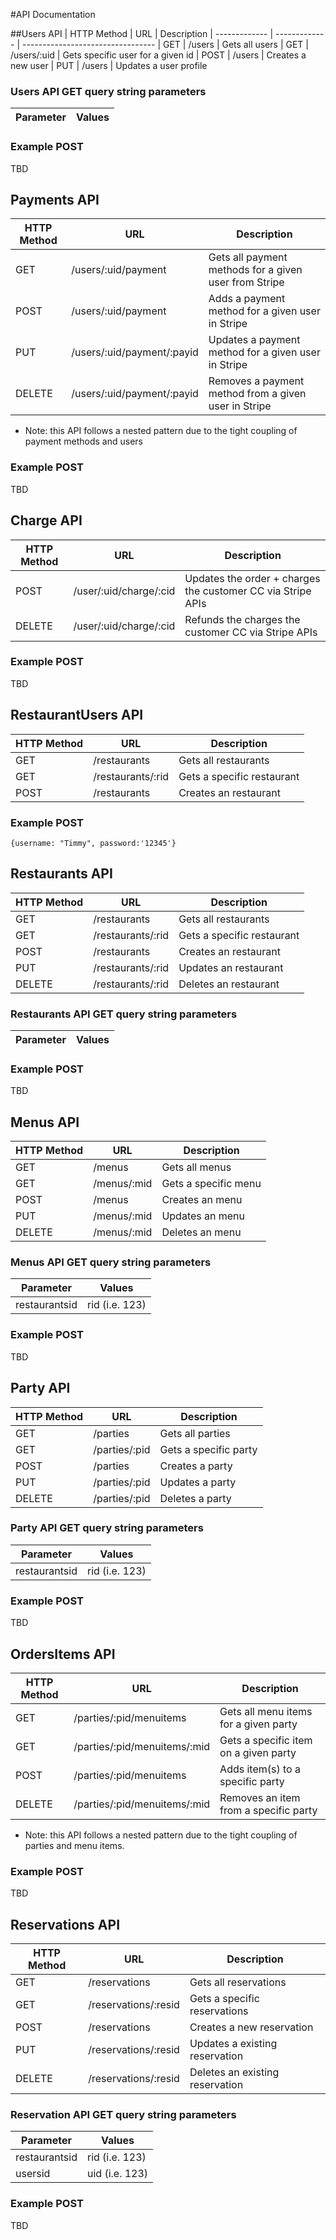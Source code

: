 #API Documentation

##Users API
| HTTP Method   | URL           | Description 
| ------------- | ------------- | ---------------------------------
| GET           | /users        | Gets all users
| GET           | /users/:uid   | Gets specific user for a given id
| POST          | /users        | Creates a new user
| PUT           | /users        | Updates a user profile

### Users API GET query string parameters
| Parameter     | Values           |
| ------------- | -------------    | 

### Example POST
TBD


## Payments API
| HTTP Method   | URL                   | Description
| ------------- | -------------------   | ---------------------------------
| GET           | /users/:uid/payment     | Gets all payment methods for a given user from Stripe
| POST          | /users/:uid/payment     | Adds a payment method for a given user in Stripe
| PUT           | /users/:uid/payment/:payid | Updates a payment method for a given user in Stripe
| DELETE        | /users/:uid/payment/:payid | Removes a payment method from a given user in Stripe

- Note: this API follows a nested pattern due to the tight coupling of payment methods and users

### Example POST
TBD


## Charge API
| HTTP Method   | URL                   | Description
| ------------- | -------------------   | ---------------------------------
| POST          | /user/:uid/charge/:cid | Updates the order + charges the customer CC via Stripe APIs
| DELETE        | /user/:uid/charge/:cid | Refunds the charges the customer CC via Stripe APIs

### Example POST
TBD

## RestaurantUsers API
| HTTP Method   | URL           | Description
| ------------- | ------------- | ---------------------------------
| GET           | /restaurants       | Gets all restaurants
| GET           | /restaurants/:rid   | Gets a specific restaurant
| POST          | /restaurants       | Creates an restaurant

### Example POST
`{username: "Timmy", password:'12345'}`


## Restaurants API
| HTTP Method   | URL           | Description
| ------------- | ------------- | ---------------------------------
| GET           | /restaurants       | Gets all restaurants
| GET           | /restaurants/:rid   | Gets a specific restaurant
| POST          | /restaurants       | Creates an restaurant
| PUT           | /restaurants/:rid   | Updates an restaurant
| DELETE        | /restaurants/:rid   | Deletes an restaurant

### Restaurants API GET query string parameters
| Parameter     | Values           |
| ------------- | -------------    | 

### Example POST
TBD


## Menus API
| HTTP Method   | URL           | Description
| ------------- | ------------- | ---------------------------------
| GET           | /menus       | Gets all menus
| GET           | /menus/:mid   | Gets a specific menu
| POST          | /menus       | Creates an menu
| PUT           | /menus/:mid   | Updates an menu
| DELETE        | /menus/:mid   | Deletes an menu

### Menus API GET query string parameters
| Parameter     | Values           |
| ------------- | -------------    | 
| restaurantsid | rid (i.e. 123)  |

### Example POST
TBD

## Party API
| HTTP Method   | URL           | Description
| ------------- | ------------- | ---------------------------------
| GET           | /parties       | Gets all parties
| GET           | /parties/:pid   | Gets a specific party
| POST          | /parties       | Creates a party
| PUT           | /parties/:pid   | Updates a party
| DELETE        | /parties/:pid   | Deletes a party

### Party API GET query string parameters
| Parameter     | Values          |
| ------------- | -------------   | 
| restaurantsid | rid (i.e. 123)  |

### Example POST
TBD


## OrdersItems API
| HTTP Method   | URL                   | Description
| ------------- | -------------------   | ---------------------------------
| GET           | /parties/:pid/menuitems     | Gets all menu items for a given party
| GET           | /parties/:pid/menuitems/:mid | Gets a specific item on a given party
| POST          | /parties/:pid/menuitems     | Adds item(s) to a specific party
| DELETE        | /parties/:pid/menuitems/:mid | Removes an item from a specific party    

- Note: this API follows a nested pattern due to the tight coupling of parties and menu items.

### Example POST
TBD


## Reservations API
| HTTP Method   | URL                    | Description
| ------------- | ---------------------- | ---------------------------------
| GET           | /reservations           | Gets all reservations
| GET           | /reservations/:resid       | Gets a specific reservations
| POST          | /reservations           | Creates a new reservation
| PUT           | /reservations/:resid       | Updates a existing reservation
| DELETE        | /reservations/:resid       | Deletes an existing reservation

### Reservation API GET query string parameters
| Parameter     | Values          |
| ------------- | -------------  | 
| restaurantsid | rid (i.e. 123)  |
| usersid | uid (i.e. 123)  |

### Example POST
TBD



